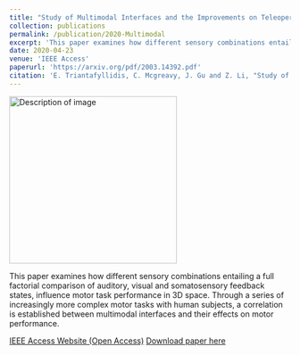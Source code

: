 ```yaml
---
title: "Study of Multimodal Interfaces and the Improvements on Teleoperation"
collection: publications
permalink: /publication/2020-Multimodal
excerpt: 'This paper examines how different sensory combinations entailing a full factorial comparison of auditory, visual and somatosensory feedback states, influence motor task performance in 3D space. Through a series of increasingly more complex motor tasks with human subjects, a correlation is established between multimodal interfaces and their effects on motor performance.'
date: 2020-04-23
venue: 'IEEE Access'
paperurl: 'https://arxiv.org/pdf/2003.14392.pdf'
citation: 'E. Triantafyllidis, C. Mcgreavy, J. Gu and Z. Li, "Study of Multimodal Interfaces and the Improvements on Teleoperation," in IEEE Access, vol. 8, pp. 78213-78227, 2020, doi: 10.1109/ACCESS.2020.2990080.'
---
```

<img src="/images/500x300.png" alt="Description of image" width="300"/>

This paper examines how different sensory combinations entailing a full factorial comparison of auditory, visual and somatosensory feedback states, influence motor task performance in 3D space. Through a series of increasingly more complex motor tasks with human subjects, a correlation is established between multimodal interfaces and their effects on motor performance.

[IEEE Access Website (Open Access)](https://ieeexplore.ieee.org/document/9076603)
[Download paper here](https://arxiv.org/pdf/2003.14392.pdf)
